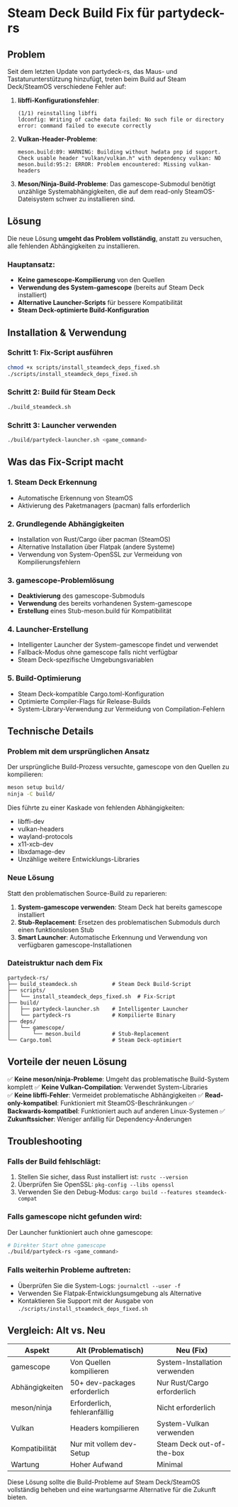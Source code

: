 # Steam Deck Build Fix für partydeck-rs

## Problem

Seit dem letzten Update von partydeck-rs, das Maus- und Tastaturunterstützung hinzufügt, treten beim Build auf Steam Deck/SteamOS verschiedene Fehler auf:

1. **libffi-Konfigurationsfehler**: 
   ```
   (1/1) reinstalling libffi
   ldconfig: Writing of cache data failed: No such file or directory
   error: command failed to execute correctly
   ```

2. **Vulkan-Header-Probleme**:
   ```
   meson.build:89: WARNING: Building without hwdata pnp id support.
   Check usable header "vulkan/vulkan.h" with dependency vulkan: NO 
   meson.build:95:2: ERROR: Problem encountered: Missing vulkan-headers
   ```

3. **Meson/Ninja-Build-Probleme**: Das gamescope-Submodul benötigt unzählige Systemabhängigkeiten, die auf dem read-only SteamOS-Dateisystem schwer zu installieren sind.

## Lösung

Die neue Lösung **umgeht das Problem vollständig**, anstatt zu versuchen, alle fehlenden Abhängigkeiten zu installieren. 

### Hauptansatz:
- **Keine gamescope-Kompilierung** von den Quellen
- **Verwendung des System-gamescope** (bereits auf Steam Deck installiert)
- **Alternative Launcher-Scripts** für bessere Kompatibilität
- **Steam Deck-optimierte Build-Konfiguration**

## Installation & Verwendung

### Schritt 1: Fix-Script ausführen
```bash
chmod +x scripts/install_steamdeck_deps_fixed.sh
./scripts/install_steamdeck_deps_fixed.sh
```

### Schritt 2: Build für Steam Deck
```bash
./build_steamdeck.sh
```

### Schritt 3: Launcher verwenden
```bash
./build/partydeck-launcher.sh <game_command>
```

## Was das Fix-Script macht

### 1. Steam Deck Erkennung
- Automatische Erkennung von SteamOS
- Aktivierung des Paketmanagers (pacman) falls erforderlich

### 2. Grundlegende Abhängigkeiten
- Installation von Rust/Cargo über pacman (SteamOS)
- Alternative Installation über Flatpak (andere Systeme)
- Verwendung von System-OpenSSL zur Vermeidung von Kompilierungsfehlern

### 3. gamescope-Problemlösung
- **Deaktivierung** des gamescope-Submoduls
- **Verwendung** des bereits vorhandenen System-gamescope
- **Erstellung** eines Stub-meson.build für Kompatibilität

### 4. Launcher-Erstellung
- Intelligenter Launcher der System-gamescope findet und verwendet
- Fallback-Modus ohne gamescope falls nicht verfügbar
- Steam Deck-spezifische Umgebungsvariablen

### 5. Build-Optimierung
- Steam Deck-kompatible Cargo.toml-Konfiguration
- Optimierte Compiler-Flags für Release-Builds
- System-Library-Verwendung zur Vermeidung von Compilation-Fehlern

## Technische Details

### Problem mit dem ursprünglichen Ansatz
Der ursprüngliche Build-Prozess versuchte, gamescope von den Quellen zu kompilieren:
```bash
meson setup build/
ninja -C build/
```

Dies führte zu einer Kaskade von fehlenden Abhängigkeiten:
- libffi-dev
- vulkan-headers  
- wayland-protocols
- x11-xcb-dev
- libxdamage-dev
- Unzählige weitere Entwicklungs-Libraries

### Neue Lösung
Statt den problematischen Source-Build zu reparieren:

1. **System-gamescope verwenden**: Steam Deck hat bereits gamescope installiert
2. **Stub-Replacement**: Ersetzen des problematischen Submoduls durch einen funktionslosen Stub
3. **Smart Launcher**: Automatische Erkennung und Verwendung von verfügbaren gamescope-Installationen

### Dateistruktur nach dem Fix
```
partydeck-rs/
├── build_steamdeck.sh           # Steam Deck Build-Script
├── scripts/
│   └── install_steamdeck_deps_fixed.sh  # Fix-Script
├── build/
│   ├── partydeck-launcher.sh    # Intelligenter Launcher
│   └── partydeck-rs             # Kompilierte Binary
├── deps/
│   └── gamescope/
│       └── meson.build          # Stub-Replacement
└── Cargo.toml                   # Steam Deck-optimiert
```

## Vorteile der neuen Lösung

✅ **Keine meson/ninja-Probleme**: Umgeht das problematische Build-System komplett
✅ **Keine Vulkan-Compilation**: Verwendet System-Libraries  
✅ **Keine libffi-Fehler**: Vermeidet problematische Abhängigkeiten
✅ **Read-only-kompatibel**: Funktioniert mit SteamOS-Beschränkungen
✅ **Backwards-kompatibel**: Funktioniert auch auf anderen Linux-Systemen
✅ **Zukunftssicher**: Weniger anfällig für Dependency-Änderungen

## Troubleshooting

### Falls der Build fehlschlägt:
1. Stellen Sie sicher, dass Rust installiert ist: `rustc --version`
2. Überprüfen Sie OpenSSL: `pkg-config --libs openssl`
3. Verwenden Sie den Debug-Modus: `cargo build --features steamdeck-compat`

### Falls gamescope nicht gefunden wird:
Der Launcher funktioniert auch ohne gamescope:
```bash
# Direkter Start ohne gamescope
./build/partydeck-rs <game_command>
```

### Falls weiterhin Probleme auftreten:
- Überprüfen Sie die System-Logs: `journalctl --user -f`
- Verwenden Sie Flatpak-Entwicklungsumgebung als Alternative
- Kontaktieren Sie Support mit der Ausgabe von `./scripts/install_steamdeck_deps_fixed.sh`

## Vergleich: Alt vs. Neu

| Aspekt | Alt (Problematisch) | Neu (Fix) |
|--------|-------------------|-----------|
| gamescope | Von Quellen kompilieren | System-Installation verwenden |
| Abhängigkeiten | 50+ dev-packages erforderlich | Nur Rust/Cargo erforderlich |
| meson/ninja | Erforderlich, fehleranfällig | Nicht erforderlich |
| Vulkan | Headers kompilieren | System-Vulkan verwenden |
| Kompatibilität | Nur mit vollem dev-Setup | Steam Deck out-of-the-box |
| Wartung | Hoher Aufwand | Minimal |

Diese Lösung sollte die Build-Probleme auf Steam Deck/SteamOS vollständig beheben und eine wartungsarme Alternative für die Zukunft bieten.